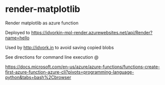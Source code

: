 # render-matplotlib

Render matplotlib as azure function

Deployed to https://idvorkin-mpl-render.azurewebsites.net/api/Render?name=hello

Used by http://idvork.in to avoid saving copied blobs

See directions for command line execution @ 

https://docs.microsoft.com/en-us/azure/azure-functions/functions-create-first-azure-function-azure-cli?pivots=programming-language-python&tabs=bash%2Cbrowser

